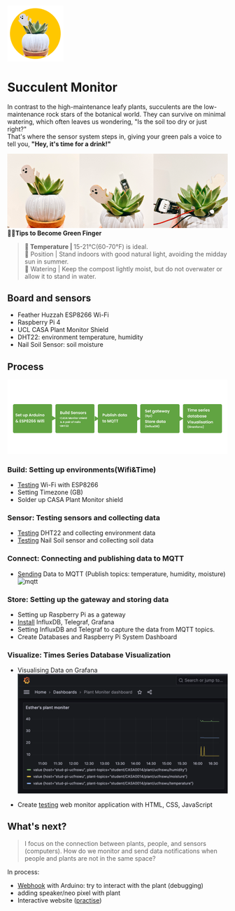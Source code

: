 ![icon](./img/icon.png)  
# Succulent Monitor
In contrast to the high-maintenance leafy plants, succulents are the low-maintenance rock stars of the botanical world. They can survive on minimal watering, which often leaves us wondering, "Is the soil too dry or just right?"<br> That's where the sensor system steps in, giving your green pals a voice to tell you,<b> "Hey, it's time for a drink!"  

![plant](./img/things.png)    
  **🤞🏻Tips to Become Green Finger**  
>🌱 Temperature | </b>15-21°C(60-70°F) is ideal. <br>
🌱 Position | </b>Stand indoors with good natural light, avoiding the midday sun in summer. <br>
🌱 Watering | </b>Keep the compost lightly moist, but do not overwater or allow it to stand in water.  

## Board and sensors  
- Feather Huzzah ESP8266 Wi-Fi  
- Raspberry Pi 4
- UCL CASA Plant Monitor Shield
- DHT22: environment temperature, humidity  
- Nail Soil Sensor: soil moisture  

## Process
![process](./img/process.png)   
### Build: Setting up environments(Wifi&Time)  
- [Testing](./testwifi_tz) Wi-Fi with ESP8266
- Setting Timezone (GB)
- Solder up CASA Plant Monitor shield
  
### Sensor: Testing sensors and collecting data  
- [Testing](./testDHT22) DHT22 and collecting environment data
- [Testing](./testMoisture) Nail Soil sensor and collecting soil data  
 
### Connect: Connecting and publishing data to MQTT  
- [Sending](./testMQTT) Data to MQTT (Publish topics: temperature, humidity, moisture)       
  ![mqtt](https://github.com/sjosk/Plantmonitor/blob/main/testMQTT/Sending%20Soil%20Data%20to%20MQTT02.png?raw=true)
  
### Store: Setting up the gateway and storing data  
- Setting up Raspberry Pi as a gateway
- [Install](./testInfluxDB_Telegraf_Grafana) InfluxDB, Telegraf, Grafana
- Setting InfluxDB and Telegraf to capture the data from MQTT topics.
- Create Databases and Raspberry Pi System Dashboard
  
### Visualize: Times Series Database Visualization  
- Visualising Data on Grafana
   ![grafana](./testInfluxDB_Telegraf_Grafana/Grafana.png)
  
- Create [testing](./testWeb/webv0.png) web monitor application with HTML, CSS, JavaScript

## What's next?  
>I focus on the connection between plants, people, and sensors (computers).
>How do we monitor and send data notifications when people and plants are not in the same space?   

In process: 
- [Webhook](./testNotifications) with Arduino: try to interact with the plant (debugging)
- adding speaker/neo pixel with plant
- Interactive website  ([practise](./testWeb/3DWeb))
